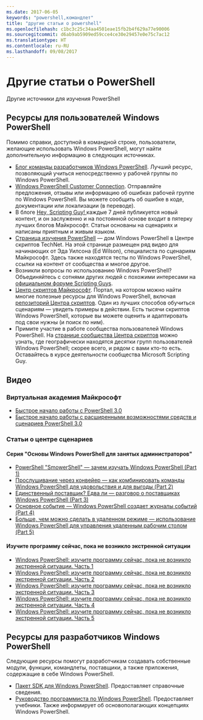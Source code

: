 ```yaml
---
ms.date: 2017-06-05
keywords: "powershell,командлет"
title: "другие статьи о powershell"
ms.openlocfilehash: c1bc3c25c34aa4501eae15fb2b4f629a77e90006
ms.sourcegitcommit: d6ab9ab5909ed59cce4ce30e29457e0e75c7ac12
ms.translationtype: HT
ms.contentlocale: ru-RU
ms.lasthandoff: 09/08/2017
---
```

# <a name="more-powershell-learning"></a>Другие статьи о PowerShell

Другие источники для изучения PowerShell  

## <a name="resources-for-windows-powershell-users"></a>Ресурсы для пользователей Windows PowerShell

Помимо справки, доступной в командной строке, пользователи, желающие использовать Windows PowerShell, могут найти дополнительную информацию в следующих источниках.

- [Блог команды разработчиков Windows PowerShell](http://blogs.msdn.com/b/powershell/). Лучший ресурс, позволяющий учиться непосредственно у рабочей группы по Windows PowerShell.
- [Windows PowerShell Customer Connection](http://Connect.Microsoft.com/PowerShell). Отправляйте предложения, отзывы или информацию об ошибках рабочей группе по Windows PowerShell. Вы можете сообщить об ошибке в коде, документации или локализации (в переводе).
- В блоге [Hey, Scripting Guy! ](http://www.scriptingguys.com/blog) каждые 7 дней публикуется новый контент, и он заслуженно и на постоянной основе входит в пятерку лучших блогов Майкрософт. Статьи основаны на сценариях и написаны приятным и живым языком.
- [Страница изучения PowerShell](http://www.scriptingguys.com/learnpowershell) — дом Windows PowerShell в Центре скриптов TechNet. На этой странице размещен ряд видео для начинающих от Эда Уилсона (Ed Wilson), специалиста по сценариям Майкрософт. Здесь также находятся тесты по Windows PowerShell, ссылки на контент от сообщества и многое другое.
- Возникли вопросы по использованию Windows PowerShell? Объединяйтесь с сотнями других людей с похожими интересами на [официальном форуме Scripting Guys](http://social.technet.microsoft.com/forums/itcg/threads/).
- [Центр скриптов Майкрософт](https://technet.microsoft.com/scriptcenter). Портал, на котором можно найти многие полезные ресурсы для Windows PowerShell, включая [репозиторий Центра скриптов](http://gallery.technet.microsoft.com/scriptcenter/). Один из лучших способов обучиться сценариям — увидеть примеры в действии. Есть тысячи скриптов Windows PowerShell, которые вы можете оценить и адаптировать под свои нужны (и поиск по ним).
- Примите участие в работе сообщества пользователей Windows PowerShell. На [странице сообщества Центра скриптов](https://technet.microsoft.com/scriptcenter/hh182567.aspx) можно узнать, где географически находятся десятки групп пользователей Windows PowerShell; скорее всего, и рядом с вами кто-то есть. Оставайтесь в курсе деятельности сообщества Microsoft Scripting Guy.

## <a name="video-training"></a>Видео

### <a name="microsoft-virtual-academy"></a>Виртуальная академия Майкрософт
- [Быстрое начало работы с PowerShell 3.0](https://mva.microsoft.com/en-US/training-courses/getting-started-with-powershell-30-jump-start-8276)
- [Быстрое начало работы с расширенными возможностями средств и сценариев PowerShell 3.0](https://mva.microsoft.com/en-US/training-courses/advanced-tools-scripting-with-powershell-30-jump-start-8231)

### <a name="script-center-learn"></a>Статьи о центре сценариев
#### <a name="windows-powershell-essentials-for-the-busy-admin-series"></a>Серия "Основы Windows PowerShell для занятых администраторов"
- [PowerShell "SmowerShell" — зачем изучать Windows PowerShell &#40;Part 1&#41;](http://dlbmodigital.microsoft.com/webcasts/wmv/23976_Dnl_L.wmv)
- [Прослушивание через конвейер — как комбинировать команды Windows PowerShell для удовольствия и для выгоды &#40;Part 2&#41;](http://dlbmodigital.microsoft.com/webcasts/wmv/23977_Dnl_L.wmv)
- [Единственный поставщик? Едва ли — разговор о поставщиках Windows PowerShell &#40;Part 3&#41;](http://dlbmodigital.microsoft.com/webcasts/wmv/23978_Dnl_L.wmv)
- [Основное событие — Windows PowerShell создает журналы событий &#40;Part 4&#41;](http://dlbmodigital.microsoft.com/webcasts/wmv/23979_Dnl_L.wmv)
- [Больше, чем можно сделать в удаленном режиме — использование Windows PowerShell для управления удаленным рабочим столом &#40;Part 5&#41;](http://dlbmodigital.microsoft.com/webcasts/wmv/23980_Dnl_L.wmv)

#### <a name="learn-it-now-before-its-an-emergency"></a>Изучите программу сейчас, пока не возникло экстренной ситуации
- [Windows PowerShell: изучите программу сейчас, пока не возникло экстренной ситуации. Часть 1](http://dlbmodigital.microsoft.com/webcasts/wmv/1032481530_Dnl_L.wmv)
- [Windows PowerShell: изучите программу сейчас, пока не возникло экстренной ситуации. Часть 2](http://dlbmodigital.microsoft.com/webcasts/wmv/1032481542_Dnl_L.wmv)
- [Windows PowerShell: изучите программу сейчас, пока не возникло экстренной ситуации. Часть 3](http://dlbmodigital.microsoft.com/webcasts/wmv/1032481548_Dnl_L.wmv)
- [Windows PowerShell: изучите программу сейчас, пока не возникло экстренной ситуации. Часть 4](http://dlbmodigital.microsoft.com/webcasts/wmv/1032481552_Dnl_L.wmv)
- [Windows PowerShell: изучите программу сейчас, пока не возникло экстренной ситуации. Часть 5](http://dlbmodigital.microsoft.com/webcasts/wmv/1032481554_Dnl_L.wmv)

## <a name="resources-for-windows-powershell-developers"></a>Ресурсы для разработчиков Windows PowerShell

Следующие ресурсы помогут разработчикам создавать собственные модули, функции, командлеты, поставщики, а также приложения, содержащие в себе Windows PowerShell.

- [Пакет SDK для Windows PowerShell](http://go.microsoft.com/fwlink/p/?LinkID=89595). Предоставляет справочные сведения.
- [Руководство программиста по Windows PowerShell](http://go.microsoft.com/fwlink/p/?LinkID=89596). Предоставляет учебники. Также информирует об основополагающих концепциях Windows PowerShell.

